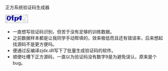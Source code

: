 正方系统验证码生成器

![演示数据](demo.gif)


- 一直想写验证码识别，但苦于没有足够的训练数据。
- 之前数据样本都是让我同学手动帮填的，效率极低而且还有错误率，后来想起找源码不是更方便吗。
- 便通过反编译zjdx.dll写下了批量生成验证码的软件。
- 顺便吐槽下正方源码，一直以为验证码没有数字9是为避免误认，原来是个bug。
